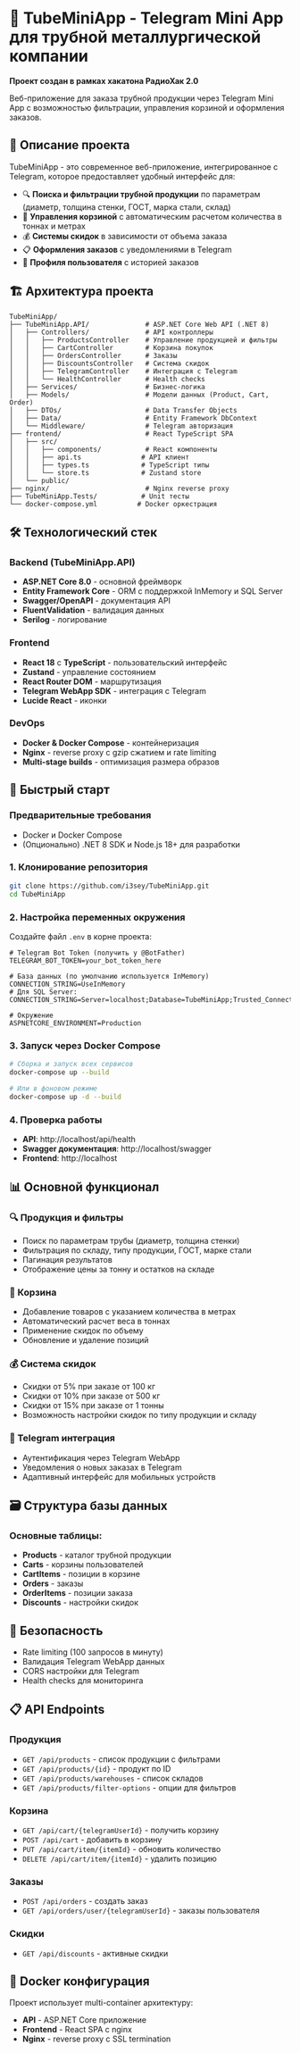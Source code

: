 # 🚀 TubeMiniApp - Telegram Mini App для трубной металлургической компании

**Проект создан в рамках хакатона РадиоХак 2.0**

Веб-приложение для заказа трубной продукции через Telegram Mini App с возможностью фильтрации, управления корзиной и оформления заказов.

## 📱 Описание проекта

TubeMiniApp - это современное веб-приложение, интегрированное с Telegram, которое предоставляет удобный интерфейс для:

- 🔍 **Поиска и фильтрации трубной продукции** по параметрам (диаметр, толщина стенки, ГОСТ, марка стали, склад)
- 🛒 **Управления корзиной** с автоматическим расчетом количества в тоннах и метрах
- 💰 **Системы скидок** в зависимости от объема заказа
- 📋 **Оформления заказов** с уведомлениями в Telegram
- 👤 **Профиля пользователя** с историей заказов

## 🏗️ Архитектура проекта

```
TubeMiniApp/
├── TubeMiniApp.API/              # ASP.NET Core Web API (.NET 8)
│   ├── Controllers/              # API контроллеры
│   │   ├── ProductsController    # Управление продукцией и фильтры
│   │   ├── CartController        # Корзина покупок
│   │   ├── OrdersController      # Заказы
│   │   ├── DiscountsController   # Система скидок
│   │   ├── TelegramController    # Интеграция с Telegram
│   │   └── HealthController      # Health checks
│   ├── Services/                 # Бизнес-логика
│   ├── Models/                   # Модели данных (Product, Cart, Order)
│   ├── DTOs/                     # Data Transfer Objects
│   ├── Data/                     # Entity Framework DbContext
│   └── Middleware/               # Telegram авторизация
├── frontend/                     # React TypeScript SPA
│   ├── src/
│   │   ├── components/           # React компоненты
│   │   ├── api.ts               # API клиент
│   │   ├── types.ts             # TypeScript типы
│   │   └── store.ts             # Zustand store
│   └── public/
├── nginx/                        # Nginx reverse proxy
├── TubeMiniApp.Tests/           # Unit тесты
└── docker-compose.yml          # Docker оркестрация
```

## 🛠️ Технологический стек

### Backend (TubeMiniApp.API)
- **ASP.NET Core 8.0** - основной фреймворк
- **Entity Framework Core** - ORM с поддержкой InMemory и SQL Server
- **Swagger/OpenAPI** - документация API
- **FluentValidation** - валидация данных
- **Serilog** - логирование

### Frontend
- **React 18** с **TypeScript** - пользовательский интерфейс
- **Zustand** - управление состоянием
- **React Router DOM** - маршрутизация
- **Telegram WebApp SDK** - интеграция с Telegram
- **Lucide React** - иконки

### DevOps
- **Docker & Docker Compose** - контейнеризация
- **Nginx** - reverse proxy с gzip сжатием и rate limiting
- **Multi-stage builds** - оптимизация размера образов

## 🚀 Быстрый старт

### Предварительные требования
- Docker и Docker Compose
- (Опционально) .NET 8 SDK и Node.js 18+ для разработки

### 1. Клонирование репозитория
```bash
git clone https://github.com/i3sey/TubeMiniApp.git
cd TubeMiniApp
```

### 2. Настройка переменных окружения
Создайте файл `.env` в корне проекта:
```env
# Telegram Bot Token (получить у @BotFather)
TELEGRAM_BOT_TOKEN=your_bot_token_here

# База данных (по умолчанию используется InMemory)
CONNECTION_STRING=UseInMemory
# Для SQL Server: CONNECTION_STRING=Server=localhost;Database=TubeMiniApp;Trusted_Connection=true;

# Окружение
ASPNETCORE_ENVIRONMENT=Production
```

### 3. Запуск через Docker Compose
```bash
# Сборка и запуск всех сервисов
docker-compose up --build

# Или в фоновом режиме
docker-compose up -d --build
```

### 4. Проверка работы
- **API**: http://localhost/api/health
- **Swagger документация**: http://localhost/swagger
- **Frontend**: http://localhost



## 📊 Основной функционал

### 🔍 Продукция и фильтры
- Поиск по параметрам трубы (диаметр, толщина стенки)
- Фильтрация по складу, типу продукции, ГОСТ, марке стали
- Пагинация результатов
- Отображение цены за тонну и остатков на складе

### 🛒 Корзина
- Добавление товаров с указанием количества в метрах
- Автоматический расчет веса в тоннах
- Применение скидок по объему
- Обновление и удаление позиций

### 💰 Система скидок
- Скидки от 5% при заказе от 100 кг
- Скидки от 10% при заказе от 500 кг  
- Скидки от 15% при заказе от 1 тонны
- Возможность настройки скидок по типу продукции и складу

### 📱 Telegram интеграция
- Аутентификация через Telegram WebApp
- Уведомления о новых заказах в Telegram
- Адаптивный интерфейс для мобильных устройств

## 🗃️ Структура базы данных

### Основные таблицы:
- **Products** - каталог трубной продукции
- **Carts** - корзины пользователей
- **CartItems** - позиции в корзине
- **Orders** - заказы
- **OrderItems** - позиции заказа
- **Discounts** - настройки скидок

## 🔐 Безопасность

- Rate limiting (100 запросов в минуту)
- Валидация Telegram WebApp данных
- CORS настройки для Telegram
- Health checks для мониторинга

## 📋 API Endpoints

### Продукция
- `GET /api/products` - список продукции с фильтрами
- `GET /api/products/{id}` - продукт по ID
- `GET /api/products/warehouses` - список складов
- `GET /api/products/filter-options` - опции для фильтров

### Корзина
- `GET /api/cart/{telegramUserId}` - получить корзину
- `POST /api/cart` - добавить в корзину
- `PUT /api/cart/item/{itemId}` - обновить количество
- `DELETE /api/cart/item/{itemId}` - удалить позицию

### Заказы
- `POST /api/orders` - создать заказ
- `GET /api/orders/user/{telegramUserId}` - заказы пользователя

### Скидки
- `GET /api/discounts` - активные скидки

## 🐳 Docker конфигурация

Проект использует multi-container архитектуру:
- **API** - ASP.NET Core приложение
- **Frontend** - React SPA с nginx
- **Nginx** - reverse proxy с SSL termination
